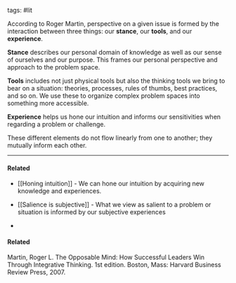 tags: #lit 

According to Roger Martin, perspective on a given issue is formed by the interaction between three things: our **stance**, our **tools**, and our **experience**. 

**Stance** describes our personal domain of knowledge as well as our sense of ourselves and our purpose. This frames our personal perspective and approach to the problem space. 

**Tools** includes not just physical tools but also the thinking tools we bring to bear on a situation: theories, processes, rules of thumbs, best practices, and so on. We use these to organize complex problem spaces into something more accessible.

**Experience** helps us hone our intuition and informs our sensitivities when regarding a problem or challenge. 

These different elements do not flow linearly from one to another; they mutually inform each other.

---
#### Related
- [[Honing intuition]] - We can hone our intuition by acquiring new knowledge and experiences.
- [[Salience is subjective]] - What we view as salient to a problem or situation is informed by our subjective experiences

- 

#### Related
Martin, Roger L. The Opposable Mind: How Successful Leaders Win Through Integrative Thinking. 1st edition. Boston, Mass: Harvard Business Review Press, 2007.
